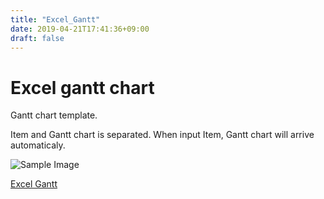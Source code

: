 ```yaml
---
title: "Excel_Gantt"
date: 2019-04-21T17:41:36+09:00
draft: false
---
```



# Excel gantt chart
Gantt chart template.

Item and Gantt chart is separated.
When input Item, Gantt chart will arrive automaticaly.

![Sample Image](../img/Excel_Gantt_01.png)

[Excel Gantt](../../Files/TaskAndGanttt_20190327.xlsx "Excel Gantt")
